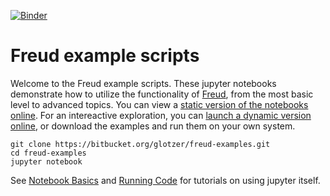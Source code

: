 [![Binder](http://mybinder.org/badge.svg)](http://mybinder.org:/repo/joaander/hoomd-examples)

# Freud example scripts

Welcome to the Freud example scripts. These jupyter notebooks demonstrate how to utilize the
functionality of [Freud](), from the most basic
level to advanced topics. You can view a [static version of the notebooks online](). For an intereactive exploration, you can
[launch a dynamic version online](),
or download the examples and run them on your own system.
```
git clone https://bitbucket.org/glotzer/freud-examples.git
cd freud-examples
jupyter notebook
```
See [Notebook Basics](http://nbviewer.jupyter.org/github/jupyter/notebook/blob/master/docs/source/examples/Notebook/Notebook%20Basics.ipynb) and [Running Code](http://nbviewer.jupyter.org/github/jupyter/notebook/blob/master/docs/source/examples/Notebook/Running%20Code.ipynb) for tutorials on using jupyter itself.
